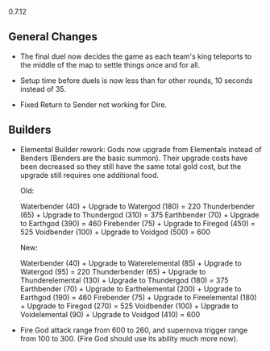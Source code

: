 0.7.12

## General Changes

- The final duel now decides the game as each team's king teleports to the middle of the map to settle things once and for all.

- Setup time before duels is now less than for other rounds, 10 seconds instead of 35.

- Fixed Return to Sender not working for Dire.

## Builders

- Elemental Builder rework: Gods now upgrade from Elementals instead of Benders (Benders are the basic summon). Their upgrade costs have been decreased so they still have the same total gold cost, but the upgrade still requires one additional food.

	Old:

	Waterbender (40) + Upgrade to Watergod (180) = 220
	Thunderbender (65) + Upgrade to Thundergod (310) = 375
	Earthbender (70) + Upgrade to Earthgod (390) = 460
	Firebender (75) + Upgrade to Firegod (450) = 525
	Voidbender (100) + Upgrade to Voidgod (500) = 600

	New:

	Waterbender (40) + Upgrade to Waterelemental (85) + Upgrade to Watergod (95) = 220
	Thunderbender (65) + Upgrade to Thunderelemental (130) + Upgrade to Thundergod (180) = 375
	Earthbender (70) + Upgrade to Earthelemental (200) + Upgrade to Earthgod (190) = 460
	Firebender (75) + Upgrade to Fireelemental (180) + Upgrade to Firegod (270) = 525
	Voidbender (100) + Upgrade to Voidelemental (90) + Upgrade to Voidgod (410) = 600

- Fire God attack range from 600 to 260, and supernova trigger range from 100 to 300. (Fire God should use its ability much more now).
